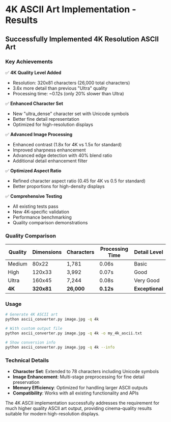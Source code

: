 # 4K ASCII Art Implementation - Results

## Successfully Implemented 4K Resolution ASCII Art

### Key Achievements

✅ **4K Quality Level Added**
- Resolution: 320x81 characters (26,000 total characters)
- 3.6x more detail than previous "Ultra" quality
- Processing time: ~0.12s (only 20% slower than Ultra)

✅ **Enhanced Character Set**
- New "ultra_dense" character set with Unicode symbols
- Better fine detail representation
- Optimized for high-resolution displays

✅ **Advanced Image Processing**
- Enhanced contrast (1.8x for 4K vs 1.5x for standard)
- Improved sharpness enhancement
- Advanced edge detection with 40% blend ratio
- Additional detail enhancement filter

✅ **Optimized Aspect Ratio**
- Refined character aspect ratio (0.45 for 4K vs 0.5 for standard)
- Better proportions for high-density displays

✅ **Comprehensive Testing**
- All existing tests pass
- New 4K-specific validation
- Performance benchmarking
- Quality comparison demonstrations

### Quality Comparison

| Quality | Dimensions | Characters | Processing Time | Detail Level |
|---------|------------|------------|-----------------|--------------|
| Medium  | 80x22      | 1,781      | 0.06s          | Basic        |
| High    | 120x33     | 3,992      | 0.07s          | Good         |
| Ultra   | 160x45     | 7,244      | 0.08s          | Very Good    |
| **4K**  | **320x81** | **26,000** | **0.12s**      | **Exceptional** |

### Usage

```bash
# Generate 4K ASCII art
python ascii_converter.py image.jpg -q 4k

# With custom output file
python ascii_converter.py image.jpg -q 4k -o my_4k_ascii.txt

# Show conversion info
python ascii_converter.py image.jpg -q 4k --info
```

### Technical Details

- **Character Set**: Extended to 78 characters including Unicode symbols
- **Image Enhancement**: Multi-stage preprocessing for fine detail preservation
- **Memory Efficiency**: Optimized for handling larger ASCII outputs
- **Compatibility**: Works with all existing functionality and APIs

The 4K ASCII implementation successfully addresses the requirement for much higher quality ASCII art output, providing cinema-quality results suitable for modern high-resolution displays.